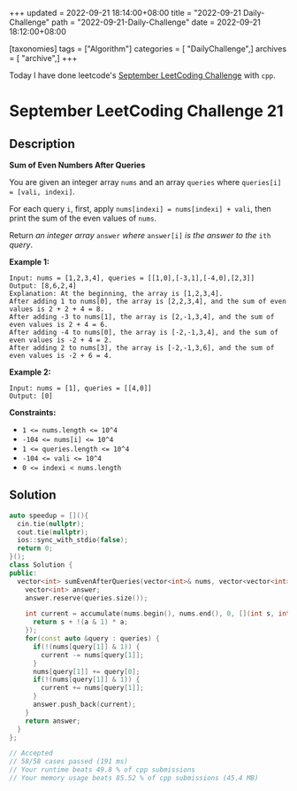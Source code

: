 +++
updated = 2022-09-21 18:14:00+08:00
title = "2022-09-21 Daily-Challenge"
path = "2022-09-21-Daily-Challenge"
date = 2022-09-21 18:12:00+08:00

[taxonomies]
tags = ["Algorithm"]
categories = [ "DailyChallenge",]
archives = [ "archive",]
+++

Today I have done leetcode's [September LeetCoding Challenge](https://leetcode.com/problems/sum-of-even-numbers-after-queries/) with `cpp`.

<!-- more -->

# September LeetCoding Challenge 21

## Description

**Sum of Even Numbers After Queries**

You are given an integer array `nums` and an array `queries` where `queries[i] = [vali, indexi]`.

For each query `i`, first, apply `nums[indexi] = nums[indexi] + vali`, then print the sum of the even values of `nums`.

Return *an integer array* `answer` *where* `answer[i]` *is the answer to the* `ith` *query*.

 

**Example 1:**

```
Input: nums = [1,2,3,4], queries = [[1,0],[-3,1],[-4,0],[2,3]]
Output: [8,6,2,4]
Explanation: At the beginning, the array is [1,2,3,4].
After adding 1 to nums[0], the array is [2,2,3,4], and the sum of even values is 2 + 2 + 4 = 8.
After adding -3 to nums[1], the array is [2,-1,3,4], and the sum of even values is 2 + 4 = 6.
After adding -4 to nums[0], the array is [-2,-1,3,4], and the sum of even values is -2 + 4 = 2.
After adding 2 to nums[3], the array is [-2,-1,3,6], and the sum of even values is -2 + 6 = 4.
```

**Example 2:**

```
Input: nums = [1], queries = [[4,0]]
Output: [0]
```

 

**Constraints:**

- `1 <= nums.length <= 10^4`
- `-104 <= nums[i] <= 10^4`
- `1 <= queries.length <= 10^4`
- `-104 <= vali <= 10^4`
- `0 <= indexi < nums.length`

## Solution

``` cpp
auto speedup = [](){
  cin.tie(nullptr);
  cout.tie(nullptr);
  ios::sync_with_stdio(false);
  return 0;
}();
class Solution {
public:
  vector<int> sumEvenAfterQueries(vector<int>& nums, vector<vector<int>>& queries) {
    vector<int> answer;
    answer.reserve(queries.size());

    int current = accumulate(nums.begin(), nums.end(), 0, [](int s, int a) {
      return s + !(a & 1) * a;
    });
    for(const auto &query : queries) {
      if(!(nums[query[1]] & 1)) {
        current -= nums[query[1]];
      }
      nums[query[1]] += query[0];
      if(!(nums[query[1]] & 1)) {
        current += nums[query[1]];
      }
      answer.push_back(current);
    }
    return answer;
  }
};

// Accepted
// 58/58 cases passed (191 ms)
// Your runtime beats 49.8 % of cpp submissions
// Your memory usage beats 85.52 % of cpp submissions (45.4 MB)
```
